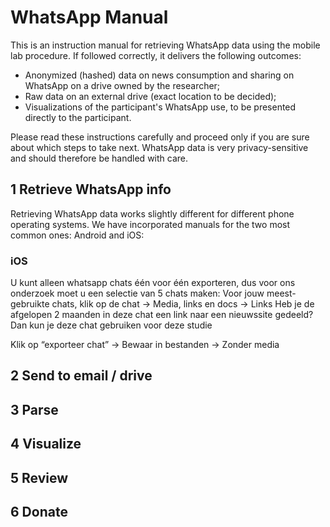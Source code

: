 # WhatsApp Manual
This is an instruction manual for retrieving WhatsApp data using the mobile lab procedure. If followed correctly, it delivers the following outcomes:
* Anonymized (hashed) data on news consumption and sharing on WhatsApp on a drive owned by the researcher;
* Raw data on an external drive (exact location to be decided);
* Visualizations of the participant's WhatsApp use, to be presented directly to the participant.

Please read these instructions carefully and proceed only if you are sure about which steps to take next. WhatsApp data is very privacy-sensitive and should therefore be handled with care.

## 1  Retrieve WhatsApp info
Retrieving WhatsApp data works slightly different for different phone operating systems. We have incorporated manuals for the two most common ones: Android and iOS:


### iOS
U kunt alleen whatsapp chats één voor één exporteren, dus voor ons onderzoek moet u een selectie van 5 chats maken: 
Voor jouw meest-gebruikte chats, klik op de chat -> Media, links en docs -> Links
Heb je de afgelopen 2 maanden in deze chat een link naar een nieuwssite gedeeld? Dan kun je deze chat gebruiken voor deze studie

Klik op “exporteer chat” -> Bewaar in bestanden -> Zonder media




## 2  Send to email / drive
## 3 Parse
## 4 Visualize
## 5 Review
## 6 Donate


